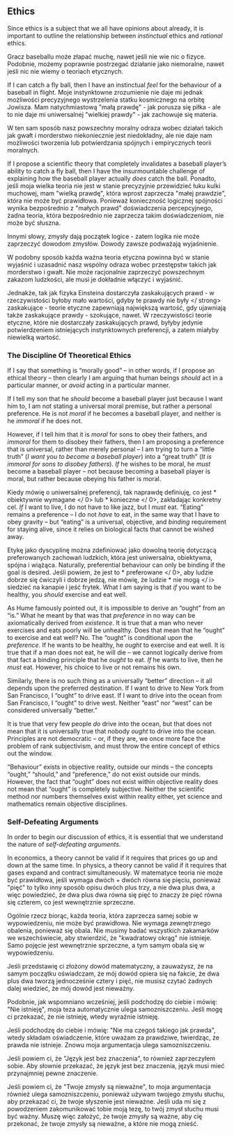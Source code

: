 ## Ethics

Since ethics is a subject that we all have opinions about already, it is important to outline the relationship between *instinctual* ethics and *rational* ethics.

Gracz baseballu może złapać muchę, nawet jeśli nie wie nic o fizyce. Podobnie, możemy poprawnie postrzegać działanie jako niemoralne, nawet jeśli nic nie wiemy o teoriach etycznych.

If I can catch a fly ball, then I have an instinctual *feel* for the behaviour of a baseball in flight. Moje instynktowne zrozumienie nie daje mi jednak możliwości precyzyjnego wystrzelenia statku kosmicznego na orbitę Jowisza. Mam natychmiastową "małą prawdę" - jak porusza się piłka - ale to nie daje mi uniwersalnej "wielkiej prawdy" - jak zachowuje się materia.

W ten sam sposób nasz powszechny moralny odraza wobec działań takich jak gwałt i morderstwo niekoniecznie jest niedokładny, ale nie daje nam możliwości tworzenia lub potwierdzania spójnych i empirycznych teorii moralnych.

If I propose a scientific theory that completely invalidates a baseball player’s ability to catch a fly ball, then I have the insurmountable challenge of explaining how the baseball player actually *does* catch the ball. Ponadto, jeśli moja wielka teoria nie jest w stanie precyzyjnie przewidzieć łuku kulki muchowej, mam "wielką prawdę", która wprost zaprzecza "małej prawdzie", która nie może być prawidłowa. Ponieważ konieczność logicznej spójności wynika bezpośrednio z "małych prawd" doświadczenia percepcyjnego, żadna teoria, która bezpośrednio nie zaprzecza takim doświadczeniom, nie może być słuszna.

Innymi słowy, zmysły dają początek logice - zatem logika nie może zaprzeczyć dowodom zmysłów. Dowody zawsze podważają wyjaśnienie.

W podobny sposób każda ważna teoria etyczna powinna być w stanie wyjaśnić i uzasadnić nasz wspólny odraza wobec przestępstw takich jak morderstwo i gwałt. Nie może racjonalnie zaprzeczyć powszechnym zakazom ludzkości, ale musi je dokładnie włączyć i wyjaśnić.

Jednakże, tak jak fizyka Einsteina dostarczyła zaskakujących prawd - w rzeczywistości byłoby mało wartości, gdyby te prawdy nie były </ strong> zaskakujące - teorie etyczne zapewniają największą wartość, gdy ujawniają także zaskakujące prawdy - szokujące, nawet. W rzeczywistości teorie etyczne, które nie dostarczały zaskakujących prawd, byłyby jedynie potwierdzeniem istniejących instynktownych preferencji, a zatem miałyby niewielką wartość.

### The Discipline Of Theoretical Ethics

If I say that something is “morally good” – in other words, if I propose an ethical theory – then clearly I am arguing that human beings *should* act in a particular manner, or *avoid* acting in a particular manner.

If I tell my son that he *should* become a baseball player just because I want him to, I am not stating a universal moral premise, but rather a personal preference. He is not *moral* if he becomes a baseball player, and neither is he *immoral* if he does not.

However, if I tell him that it is *moral* for sons to obey their fathers, and *immoral* for them to disobey their fathers, then I am proposing a preference that is universal, rather than merely personal – I am trying to turn a “little truth” (*I want you to become a baseball player*) into a “great truth” (*It is immoral for sons to disobey fathers*). *If* he wishes to be moral, he *must* become a baseball player – not because becoming a baseball player is moral, but rather because obeying his father is moral.

Kiedy mówię o uniwersalnej preferencji, tak naprawdę definiuję, co jest * obiektywnie wymagane </ 0> lub * konieczne </ 0>, zakładając konkretny cel. *If* I want to live, I do not have to like jazz, but I *must* eat. “Eating” remains a preference – I do not *have* to eat, in the same way that I have to obey gravity – but “eating” is a universal, objective, and *binding* requirement for staying alive, since it relies on biological facts that cannot be wished away.</p> 

Etykę jako dyscyplinę można zdefiniować jako dowolną teorię dotyczącą preferowanych zachowań ludzkich, która jest uniwersalna, obiektywna, spójna i wiążąca. Naturally, preferential behaviour can only be binding if the goal is desired. Jeśli powiem, że jest to * preferowane </ 0>, aby ludzie dobrze się ćwiczyli i dobrze jedzą, nie mówię, że ludzie * nie mogą </ i> siedzieć na kanapie i jeść frytek. What I am saying is that *if* you want to be healthy, you *should* exercise and eat well.</p> 

As Hume famously pointed out, it is impossible to derive an “ought” from an “is.” What he meant by that was that *preference* in no way can be axiomatically derived from *existence*. It is true that a man who never exercises and eats poorly will be unhealthy. Does that mean that he “ought” to exercise and eat well? No. The “ought” is conditional upon the *preference*. If he wants to be healthy, he *ought* to exercise and eat well. It is true that if a man does not eat, he will die – we cannot logically derive from that fact a binding principle that he *ought* to eat. *If* he wants to live, then he *must* eat. However, his choice to live or not remains his own.

Similarly, there is no such thing as a universally “better” direction – it all depends upon the preferred destination. If I want to drive to New York from San Francisco, I “ought” to drive east. If I want to drive into the ocean from San Francisco, I “ought” to drive west. Neither “east” nor “west” can be considered universally “better.”

It is true that very few people *do* drive into the ocean, but that does not mean that it is universally true that nobody *ought* to drive into the ocean. Principles are not democratic – or, if they are, we once more face the problem of rank subjectivism, and must throw the entire concept of ethics out the window.

“Behaviour” exists in objective reality, outside our minds – the concepts “ought,” “should,” and “preference,” do not exist outside our minds. However, the fact that “ought” does not exist within objective reality does not mean that “ought” is completely subjective. Neither the scientific method nor numbers themselves exist within reality either, yet science and mathematics remain objective disciplines.

### Self-Defeating Arguments

In order to begin our discussion of ethics, it is essential that we understand the nature of *self-defeating arguments*.

In economics, a theory cannot be valid if it requires that prices go up and down at the same time. In physics, a theory cannot be valid if it requires that gases expand and contract simultaneously. W matematyce teoria nie może być prawidłowa, jeśli wymaga dwóch + dwóch równa się pięciu, ponieważ "pięć" to tylko inny sposób opisu dwóch plus trzy, a nie dwa plus dwa, a więc powiedzieć, że dwa plus dwa równa się pięć to znaczy że pięć równa się czterem, co jest wewnętrznie sprzeczne.

Ogólnie rzecz biorąc, każda teoria, która zaprzecza samej sobie w wypowiedzeniu, nie może być prawidłowa. Nie wymaga zewnętrznego obalenia, ponieważ się obala. Nie musimy badać wszystkich zakamarków we wszechświecie, aby stwierdzić, że "kwadratowy okrąg" nie istnieje. Samo pojęcie jest wewnętrznie sprzeczne, a tym samym obala się w wypowiedzeniu.

Jeśli przedstawię ci złożony dowód matematyczny, a zauważysz, że na samym początku oświadczam, że mój dowód opiera się na fakcie, że dwa plus dwa tworzą jednocześnie cztery i pięć, nie musisz czytać żadnych dalej wiedzieć, że mój dowód jest nieważny.

Podobnie, jak wspomniano wcześniej, jeśli podchodzę do ciebie i mówię: "Nie istnieję", moja teza automatycznie ulega samozniszczeniu. Jeśli mogę ci przekazać, że nie istnieję, wtedy wyraźnie istnieję.

Jeśli podchodzę do ciebie i mówię: "Nie ma czegoś takiego jak prawda", wtedy składam oświadczenie, które uważam za prawdziwe, twierdząc, że prawda nie istnieje. Znowu moja argumentacja ulega samozniszczeniu.

Jeśli powiem ci, że "Język jest bez znaczenia", to również zaprzeczyłem sobie. Aby słownie przekazać, że język jest bez znaczenia, język musi mieć przynajmniej pewne znaczenie.

Jeśli powiem ci, że "Twoje zmysły są nieważne", to moja argumentacja również ulega samozniszczeniu, ponieważ używam twojego zmysłu słuchu, aby przekazać ci, że twoje słyszenie jest nieważne. Jeśli uda mi się z powodzeniem zakomunikować tobie moją tezę, to twój zmysł słuchu musi być ważny. Muszę więc założyć, że twoje zmysły są ważne, aby cię przekonać, że twoje zmysły są nieważne, a które nie mogą znieść.